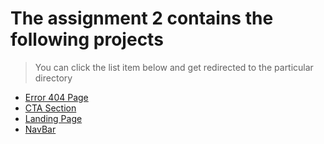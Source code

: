 # The assignment 2 contains the following projects

>You can click the list item below and get redirected to the particular directory

* [Error 404 Page](./404%20Page%20not%20found)
* [CTA Section](./CTA%20section)
* [Landing Page](./Landing%20Page)
* [NavBar](./nav-bar)